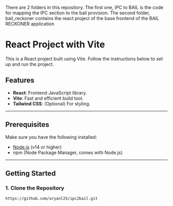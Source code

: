 There are 2 folders in this repository. The first one, IPC to BAIL is the code for mapping the IPC section to the bail provision.
The second folder, bail_reckoner contains the react project of the base frontend of the BAIL RECKONER application


# React Project with Vite

This is a React project built using Vite. Follow the instructions below to set up and run the project.

## Features
- **React**: Frontend JavaScript library.
- **Vite**: Fast and efficient build tool.
- **Tailwind CSS**: (Optional) For styling.

---

## Prerequisites
Make sure you have the following installed:
- [Node.js](https://nodejs.org/) (v14 or higher)
- npm (Node Package Manager, comes with Node.js)

---

## Getting Started

### 1. Clone the Repository
```bash
https://github.com/aryanl25/ipc2bail.git
